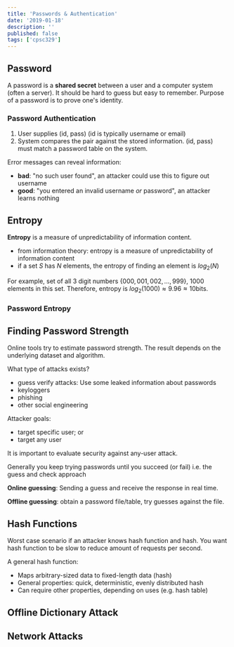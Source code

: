 ```yaml
---
title: 'Passwords & Authentication'
date: '2019-01-18'
description: ''
published: false
tags: ['cpsc329']
---
```


## Password

A password is a **shared secret** between a user and a computer system (often a server). It should be hard to guess but easy to remember. Purpose of a password is to prove one's identity.

### Password Authentication

1. User supplies (id, pass) (id is typically username or email)
2. System compares the pair against the stored information. (id, pass) must match a password table on the system.

Error messages can reveal information:

- **bad**: "no such user found", an attacker could use this to figure out username
- **good**: "you entered an invalid username *or* password", an attacker learns nothing

## Entropy

**Entropy** is a measure of unpredictability of information content.

- from information theory: entropy is a measure of unpredictability of information content
- if a set $S$ has $N$ elements, the entropy of finding an element is $log_2(N)$

For example, set of all 3 digit numbers $\{000, 001, 002, \ldots, 999\}$, 1000 elements in this set. Therefore, entropy is $log_2(1000) \approx 9.96 \approx 10 \text{bits}$.

### Password Entropy

## Finding Password Strength

Online tools try to estimate password strength. The result depends on the underlying dataset and algorithm.

What type of attacks exists?

- guess verify attacks: Use some leaked information about passwords
- keyloggers
- phishing
- other social engineering

Attacker goals:

- target specific user; or
- target any user

It is important to evaluate security against any-user attack.

Generally you keep trying passwords until you succeed (or fail) i.e. the guess and check approach

**Online guessing**: Sending a guess and receive the response in real time. 

**Offline guessing**: obtain a password file/table, try guesses against the file.

## Hash Functions

Worst case scenario if an attacker knows hash function and hash. You want hash function to be slow to reduce amount of requests per second.

A general hash function:

- Maps arbitrary-sized data to fixed-length data (hash)
- General properties: quick, deterministic, evenly distributed hash
- Can require other properties, depending on uses (e.g. hash table)

## Offline Dictionary Attack

## Network Attacks


